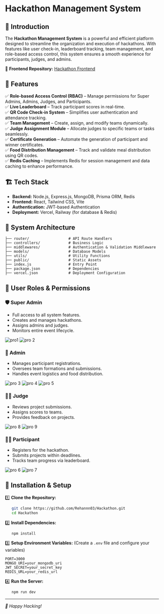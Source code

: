 # Hackathon Management System


## 🚀 Introduction
The **Hackathon Management System** is a powerful and efficient platform designed to streamline the organization and execution of hackathons. With features like user check-in, leaderboard tracking, team management, and role-based access control, this system ensures a smooth experience for participants, judges, and admins.

🔗 **Frontend Repository:** [Hackathon Frontend](https://github.com/rsayyed591/Hack-Management-Frontend)

## 🎯 Features

✅ **Role-based Access Control (RBAC)** – Manage permissions for Super Admins, Admins, Judges, and Participants.  
✅ **Live Leaderboard** – Track participant scores in real-time.  
✅ **QR Code Check-in System** – Simplifies user authentication and attendance tracking.  
✅ **Team Management** – Create, assign, and modify teams dynamically.  
✅ **Judge Assignment Module** – Allocate judges to specific teams or tasks seamlessly.  
✅ **Certificate Generation** – Automate the generation of participant and winner certificates.  
✅ **Food Distribution Management** – Track and validate meal distribution using QR codes.  
✅ **Redis Caching** – Implements Redis for session management and data caching to enhance performance.  

## 🏗️ Tech Stack

- **Backend:** Node.js, Express.js, MongoDB, Prisma ORM, Redis
- **Frontend:** React, Tailwind CSS, Vite
- **Authentication:** JWT-based Authentication
- **Deployment:** Vercel, Railway (for database & Redis)

## 🏢 System Architecture

```
├── router/                  # API Route Handlers
├── controllers/             # Business Logic
├── middlewares/             # Authentication & Validation Middleware
├── models/                  # Database Models
├── utils/                   # Utility Functions
├── public/                  # Static Assets
├── index.js                 # Entry Point
├── package.json             # Dependencies
├── vercel.json              # Deployment Configuration
```

## 📌 User Roles & Permissions

### 🛡️ Super Admin
- Full access to all system features.
- Creates and manages hackathons.
- Assigns admins and judges.
- Monitors entire event lifecycle.

![pro1](https://github.com/user-attachments/assets/e5e663aa-3373-488b-826e-50ef5d33535f)
![pro 2](https://github.com/user-attachments/assets/fe3a1ab0-57c2-42ad-ab98-7ebb851b7272)
### 🔧 Admin
- Manages participant registrations.
- Oversees team formations and submissions.
- Handles event logistics and food distribution.

![pro 3](https://github.com/user-attachments/assets/70e298c1-73b8-4d4b-8571-f1fc2637035f)
![pro 4](https://github.com/user-attachments/assets/0fba06f8-f32c-4b5c-8b93-33506a54e8a6)
![pro 5](https://github.com/user-attachments/assets/f7f0bd77-f467-4717-812b-7e0d2cc1d57c)
### 👨‍⚖️ Judge
- Reviews project submissions.
- Assigns scores to teams.
- Provides feedback on projects.

![pro 8](https://github.com/user-attachments/assets/0aebbe25-3580-49c3-a923-835ef15f332f)
![pro 9](https://github.com/user-attachments/assets/5add2fbb-df87-41cf-9c36-2c6fb3487e27)

### 👨‍💻 Participant
- Registers for the hackathon.
- Submits projects within deadlines.
- Tracks team progress via leaderboard.

![pro 6](https://github.com/user-attachments/assets/f9de7c4a-9423-4859-ac35-da621f076507)
![pro 7](https://github.com/user-attachments/assets/bc4b04a4-ce85-4f83-9410-83683955e9e6)
## 🔧 Installation & Setup

1️⃣ **Clone the Repository:**
```bash
   git clone https://github.com/Rehannn03/Hackathon.git
   cd Hackathon
```

2️⃣ **Install Dependencies:**
```bash
   npm install
```

3️⃣ **Setup Environment Variables:** (Create a `.env` file and configure your variables)
```env
PORT=3000
MONGO_URI=your_mongodb_uri
JWT_SECRET=your_secret_key
REDIS_URL=your_redis_url
```

4️⃣ **Run the Server:**
```bash
   npm run dev
```










---
*🚀 Happy Hacking!*
